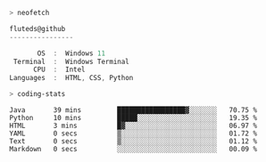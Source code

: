 ```zsh
> neofetch
```

<!--align="left" src="https://github.com/fluteds.png" alt="logo.png" width="200"/>-->

```csharp
fluteds@github
----------------

       OS  :  Windows 11
 Terminal  :  Windows Terminal
      CPU  :  Intel
Languages  :  HTML, CSS, Python
```

```zsh
> coding-stats
```

<!--START_SECTION:waka-->

```text
Java       39 mins         █████████████████▓░░░░░░░   70.75 %
Python     10 mins         █████░░░░░░░░░░░░░░░░░░░░   19.35 %
HTML       3 mins          █▓░░░░░░░░░░░░░░░░░░░░░░░   06.97 %
YAML       0 secs          ▒░░░░░░░░░░░░░░░░░░░░░░░░   01.72 %
Text       0 secs          ▒░░░░░░░░░░░░░░░░░░░░░░░░   01.12 %
Markdown   0 secs          ░░░░░░░░░░░░░░░░░░░░░░░░░   00.09 %
```

<!--END_SECTION:waka-->
